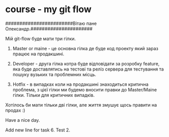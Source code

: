 # course - my git flow

########################Вітаю пане Олександр.######################

Мій git-flow буде мати три гілки.

1. Master or maine - це основна гілка де буде код проекту який зараз працює на продакшині.

2. Developer - друга гілка котра буде відповідати за розробку feature, яка буде доставлятись на тестові та реліз сервера для тестування та пошуку вузьких та проблемних місць.

3. Hotfix - в випадках коли на продакшині знаходиться критична проблема, з цієї гілки ми будемо вносити правки до Master/Maine гілки. Тільки для критичних випадків.


Хотілось би мати тільки дві гілки, але життя змушує щось правити на продах :)

Have a nice day.



Add new line for task 6. Test 2.
